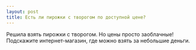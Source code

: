 ```yaml
---
layout: post 
title: Есть ли пирожки с творогом по доступной цене? 
--- 
```

Решила взять пирожки с творогом. Но цены просто заоблачные! Подскажите интернет-магазин, где можно взять за небольшие деньги. 